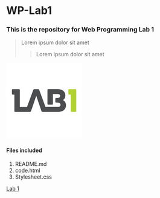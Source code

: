 # WP-Lab1


### This is the repository for Web Programming Lab 1

> Lorem ipsum dolor sit amet
> > Lorem ipsum dolor sit amet

![Alt text](/1520841847351.jpg "Picture")

#### Files included
1. README.md
2. code.html
3. Stylesheet.css
  


[Lab 1](https://canvas.hw.ac.uk/courses/5395/assignments/44108)
